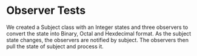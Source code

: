 # Observer Tests

We created a Subject class with an Integer states and three observers to convert the state into Binary, Octal and 
Hexdecimal format. As the subject state changes, the observers are notified by subject. The observers then pull the 
state of subject and process it.
 
